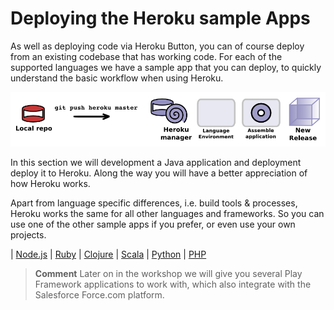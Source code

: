 # Deploying the Heroku sample Apps

  As well as deploying code via Heroku Button, you can of course deploy from an existing codebase that has working code.  For each of the supported languages we have a sample app that you can deploy, to quickly understand the basic workflow when using Heroku.

![Heroku deploy play app - simplified](../images/heroku-push-simple.png)

  In this section we will development a Java application and deployment deploy it to Heroku.  Along the way you will have a better appreciation of how Heroku works. 
  
  Apart from language specific differences, i.e. build tools & processes, Heroku works the same for all other languages and frameworks.  So you can use one of the other sample apps if you prefer, or even use your own projects.

| [Node.js](https://devcenter.heroku.com/articles/getting-started-with-nodejs) | [Ruby](https://devcenter.heroku.com/articles/getting-started-with-ruby) | [Clojure](https://devcenter.heroku.com/articles/getting-started-with-clojure) | [Scala](https://devcenter.heroku.com/articles/getting-started-with-scala) | [Python](https://devcenter.heroku.com/articles/getting-started-with-python) | [PHP](https://devcenter.heroku.com/articles/getting-started-with-php)

> **Comment** Later on in the workshop we will give you several Play Framework applications to work with, which also integrate with the Salesforce Force.com platform.
